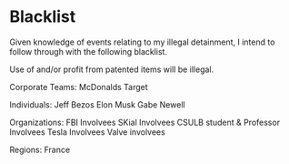 # Blacklist
Given knowledge of events relating to my illegal detainment, I intend to follow through with the following blacklist. 

   
Use of and/or profit from patented items will be illegal. 

Corporate Teams: 
  McDonalds
  Target

Individuals: 
  Jeff Bezos
  Elon Musk
  Gabe Newell

Organizations: 
  FBI Involvees
  SKial Involvees
  CSULB student & Professor Involvees
  Tesla Involvees
  Valve involvees

Regions:  France
